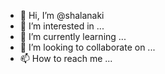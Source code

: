 - 👋 Hi, I’m @shalanaki
- 👀 I’m interested in ...
- 🌱 I’m currently learning ...
- 💞️ I’m looking to collaborate on ...
- 📫 How to reach me ...

<!---
shalanaki/shalanaki is a ✨ special ✨ repository because its `README.md` (this file) appears on your GitHub profile.
You can click the Preview link to take a look at your changes.
--->
